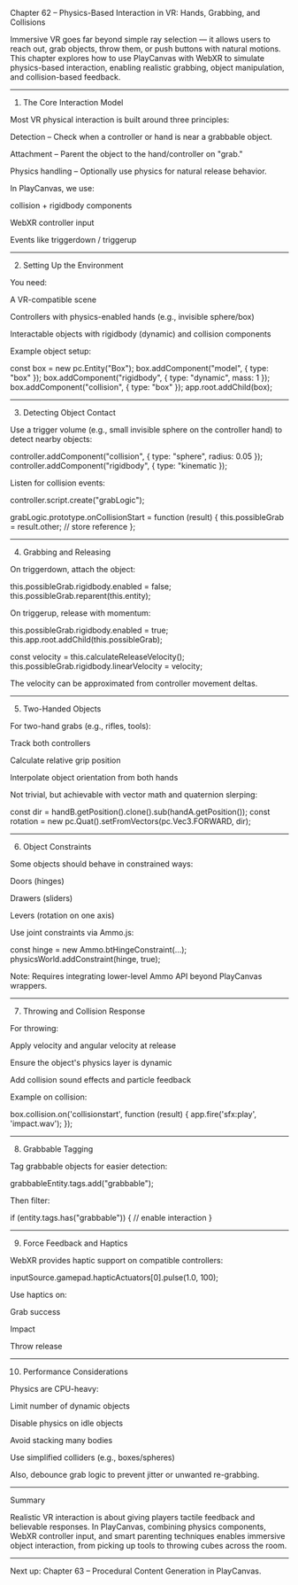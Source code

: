 Chapter 62 – Physics-Based Interaction in VR: Hands, Grabbing, and Collisions

Immersive VR goes far beyond simple ray selection — it allows users to reach out, grab objects, throw them, or push buttons with natural motions. This chapter explores how to use PlayCanvas with WebXR to simulate physics-based interaction, enabling realistic grabbing, object manipulation, and collision-based feedback.


---

1. The Core Interaction Model

Most VR physical interaction is built around three principles:

Detection – Check when a controller or hand is near a grabbable object.

Attachment – Parent the object to the hand/controller on "grab."

Physics handling – Optionally use physics for natural release behavior.


In PlayCanvas, we use:

collision + rigidbody components

WebXR controller input

Events like triggerdown / triggerup



---

2. Setting Up the Environment

You need:

A VR-compatible scene

Controllers with physics-enabled hands (e.g., invisible sphere/box)

Interactable objects with rigidbody (dynamic) and collision components


Example object setup:

const box = new pc.Entity("Box");
box.addComponent("model", { type: "box" });
box.addComponent("rigidbody", { type: "dynamic", mass: 1 });
box.addComponent("collision", { type: "box" });
app.root.addChild(box);


---

3. Detecting Object Contact

Use a trigger volume (e.g., small invisible sphere on the controller hand) to detect nearby objects:

controller.addComponent("collision", {
    type: "sphere",
    radius: 0.05
});
controller.addComponent("rigidbody", {
    type: "kinematic
});

Listen for collision events:

controller.script.create("grabLogic");

grabLogic.prototype.onCollisionStart = function (result) {
    this.possibleGrab = result.other; // store reference
};


---

4. Grabbing and Releasing

On triggerdown, attach the object:

this.possibleGrab.rigidbody.enabled = false;
this.possibleGrab.reparent(this.entity);

On triggerup, release with momentum:

this.possibleGrab.rigidbody.enabled = true;
this.app.root.addChild(this.possibleGrab);

const velocity = this.calculateReleaseVelocity();
this.possibleGrab.rigidbody.linearVelocity = velocity;

The velocity can be approximated from controller movement deltas.


---

5. Two-Handed Objects

For two-hand grabs (e.g., rifles, tools):

Track both controllers

Calculate relative grip position

Interpolate object orientation from both hands


Not trivial, but achievable with vector math and quaternion slerping:

const dir = handB.getPosition().clone().sub(handA.getPosition());
const rotation = new pc.Quat().setFromVectors(pc.Vec3.FORWARD, dir);


---

6. Object Constraints

Some objects should behave in constrained ways:

Doors (hinges)

Drawers (sliders)

Levers (rotation on one axis)


Use joint constraints via Ammo.js:

const hinge = new Ammo.btHingeConstraint(...);
physicsWorld.addConstraint(hinge, true);

Note: Requires integrating lower-level Ammo API beyond PlayCanvas wrappers.


---

7. Throwing and Collision Response

For throwing:

Apply velocity and angular velocity at release

Ensure the object's physics layer is dynamic

Add collision sound effects and particle feedback


Example on collision:

box.collision.on('collisionstart', function (result) {
    app.fire('sfx:play', 'impact.wav');
});


---

8. Grabbable Tagging

Tag grabbable objects for easier detection:

grabbableEntity.tags.add("grabbable");

Then filter:

if (entity.tags.has("grabbable")) {
    // enable interaction
}


---

9. Force Feedback and Haptics

WebXR provides haptic support on compatible controllers:

inputSource.gamepad.hapticActuators[0].pulse(1.0, 100);

Use haptics on:

Grab success

Impact

Throw release



---

10. Performance Considerations

Physics are CPU-heavy:

Limit number of dynamic objects

Disable physics on idle objects

Avoid stacking many bodies

Use simplified colliders (e.g., boxes/spheres)


Also, debounce grab logic to prevent jitter or unwanted re-grabbing.


---

Summary

Realistic VR interaction is about giving players tactile feedback and believable responses. In PlayCanvas, combining physics components, WebXR controller input, and smart parenting techniques enables immersive object interaction, from picking up tools to throwing cubes across the room.


---

Next up:
Chapter 63 – Procedural Content Generation in PlayCanvas.

